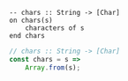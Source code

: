 ```applescript
-- chars :: String -> [Char]
on chars(s)
    characters of s
end chars
```


```javascript
// chars :: String -> [Char]
const chars = s =>
    Array.from(s);
```